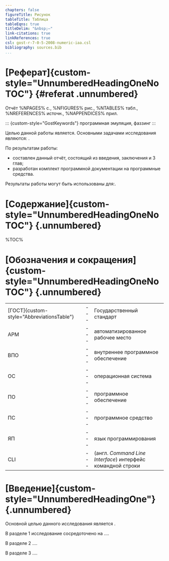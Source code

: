 ```yaml
---
chapters: false
figureTitle: Рисунок
tableTitle: Таблица
tableEqns: true
titleDelim: "&nbsp;–"
link-citations: true
linkReferences: true
csl: gost-r-7-0-5-2008-numeric-iaa.csl
bibliography: sources.bib
...
```


# [Реферат]{custom-style="UnnumberedHeadingOneNoTOC"} {#referat .unnumbered}

Отчёт %NPAGES% с., %NFIGURES% рис., %NTABLES% табл., %NREFERENCES% источн., %NAPPENDICES% прил.

::: {custom-style="GostKeywords"}
программная эмуляция,
фаззинг
:::

Целью данной работы является. 
Основными задачами исследования являются: .

По результатам работы:

- составлен данный отчёт, состоящий из введения, заключения и 3 глав;
- разработан комплект программной документации на программные средства.

Результаты работы могут быть использованы для:.

# [Содержание]{custom-style="UnnumberedHeadingOneNoTOC"} {.unnumbered}

%TOC%

# [Обозначения и сокращения]{custom-style="UnnumberedHeadingOneNoTOC"} {.unnumbered}

|    |     |    |
|:---|:---:|:---|
| [ГОСТ]{custom-style="AbbreviationsTable"} | --- | Государственный стандарт |
| АРМ | --- | автоматизированное рабочее место |
| ВПО | --- | внутреннее программное обеспечение |
| ОС | --- | операционная система |
| ПО | --- | программное обеспечение |
| ПС | --- | программное средство |
| ЯП | --- | язык программирования |
| CLI| --- | (англ. _Command Line Interface_) интерфейс командной строки |

# [Введение]{custom-style="UnnumberedHeadingOne"} {.unnumbered}

Основной целью данного исследования является .

В разделе 1 исследование сосредоточено на ....

В разделе 2 ....

В разделе 3 .... 
